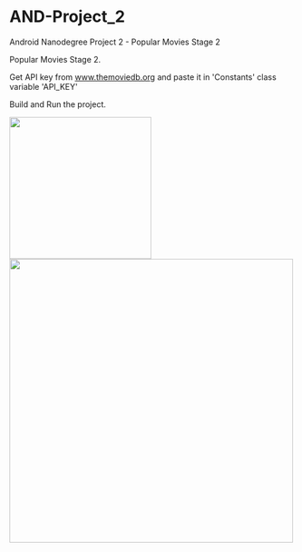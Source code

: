 # AND-Project_2
Android Nanodegree Project 2 - Popular Movies Stage 2

Popular Movies Stage 2.

Get API key from www.themoviedb.org and paste it in 'Constants' class variable 'API_KEY'

Build and Run the project.

<img src="http://i.imgur.com/58unUGml.png" width="250px" />
<img src="http://i.imgur.com/aLjVaA1l.png" width="500px" />
